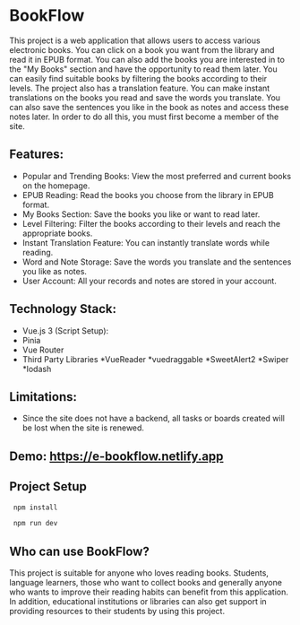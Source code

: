 # BookFlow

This project is a web application that allows users to access various electronic books. You can click on a book you want from the library and read it in EPUB format. You can also add the books you are interested in to the "My Books" section and have the opportunity to read them later. You can easily find suitable books by filtering the books according to their levels. The project also has a translation feature. You can make instant translations on the books you read and save the words you translate. You can also save the sentences you like in the book as notes and access these notes later. In order to do all this, you must first become a member of the site.

## Features:

- Popular and Trending Books: View the most preferred and current books on the homepage.
- EPUB Reading: Read the books you choose from the library in EPUB format.
- My Books Section: Save the books you like or want to read later.
- Level Filtering: Filter the books according to their levels and reach the appropriate books.
- Instant Translation Feature: You can instantly translate words while reading.
- Word and Note Storage: Save the words you translate and the sentences you like as notes.
- User Account: All your records and notes are stored in your account.

## Technology Stack:

- Vue.js 3 (Script Setup):
- Pinia
- Vue Router
- Third Party Libraries
  *VueReader
  *vuedraggable
  *SweetAlert2
  *Swiper
  *lodash


## Limitations:

- Since the site does not have a backend, all tasks or boards created will be lost when the site is renewed.


## Demo: https://e-bookflow.netlify.app


## Project Setup

```bash
 npm install
```

```bash
 npm run dev
```

## Who can use BookFlow?

This project is suitable for anyone who loves reading books. Students, language learners, those who want to collect books and generally anyone who wants to improve their reading habits can benefit from this application. In addition, educational institutions or libraries can also get support in providing resources to their students by using this project.


